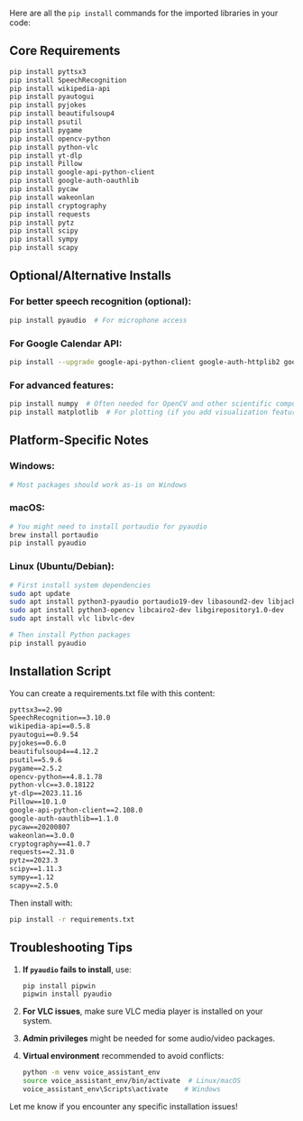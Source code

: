 Here are all the `pip install` commands for the imported libraries in your code:

## Core Requirements
```bash
pip install pyttsx3
pip install SpeechRecognition
pip install wikipedia-api
pip install pyautogui
pip install pyjokes
pip install beautifulsoup4
pip install psutil
pip install pygame
pip install opencv-python
pip install python-vlc
pip install yt-dlp
pip install Pillow
pip install google-api-python-client
pip install google-auth-oauthlib
pip install pycaw
pip install wakeonlan
pip install cryptography
pip install requests
pip install pytz
pip install scipy
pip install sympy
pip install scapy
```

## Optional/Alternative Installs

### For better speech recognition (optional):
```bash
pip install pyaudio  # For microphone access
```

### For Google Calendar API:
```bash
pip install --upgrade google-api-python-client google-auth-httplib2 google-auth-oauthlib
```

### For advanced features:
```bash
pip install numpy  # Often needed for OpenCV and other scientific computing
pip install matplotlib  # For plotting (if you add visualization features)
```

## Platform-Specific Notes

### Windows:
```bash
# Most packages should work as-is on Windows
```

### macOS:
```bash
# You might need to install portaudio for pyaudio
brew install portaudio
pip install pyaudio
```

### Linux (Ubuntu/Debian):
```bash
# First install system dependencies
sudo apt update
sudo apt install python3-pyaudio portaudio19-dev libasound2-dev libjack-dev
sudo apt install python3-opencv libcairo2-dev libgirepository1.0-dev
sudo apt install vlc libvlc-dev

# Then install Python packages
pip install pyaudio
```

## Installation Script

You can create a requirements.txt file with this content:

```txt
pyttsx3==2.90
SpeechRecognition==3.10.0
wikipedia-api==0.5.8
pyautogui==0.9.54
pyjokes==0.6.0
beautifulsoup4==4.12.2
psutil==5.9.6
pygame==2.5.2
opencv-python==4.8.1.78
python-vlc==3.0.18122
yt-dlp==2023.11.16
Pillow==10.1.0
google-api-python-client==2.108.0
google-auth-oauthlib==1.1.0
pycaw==20200807
wakeonlan==3.0.0
cryptography==41.0.7
requests==2.31.0
pytz==2023.3
scipy==1.11.3
sympy==1.12
scapy==2.5.0
```

Then install with:
```bash
pip install -r requirements.txt
```

## Troubleshooting Tips

1. **If `pyaudio` fails to install**, use:
   ```bash
   pip install pipwin
   pipwin install pyaudio
   ```

2. **For VLC issues**, make sure VLC media player is installed on your system.

3. **Admin privileges** might be needed for some audio/video packages.

4. **Virtual environment** recommended to avoid conflicts:
   ```bash
   python -m venv voice_assistant_env
   source voice_assistant_env/bin/activate  # Linux/macOS
   voice_assistant_env\Scripts\activate    # Windows
   ```

Let me know if you encounter any specific installation issues!